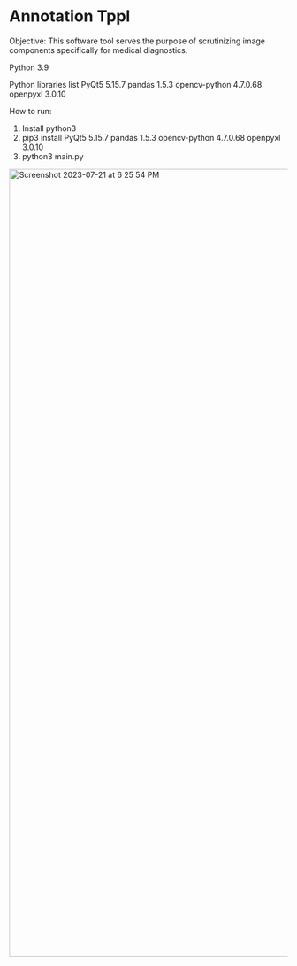 # Annotation Tppl

Objective: This software tool serves the purpose of scrutinizing image components specifically for medical diagnostics.

 Python 3.9
 
﻿Python libraries list
  ﻿PyQt5 5.15.7
  ﻿pandas 1.5.3
  ﻿opencv-python 4.7.0.68 
  ﻿openpyxl 3.0.10

 How to run:
 1) Install python3
 2) pip3 install PyQt5 5.15.7 ﻿pandas 1.5.3 ﻿opencv-python 4.7.0.68 ﻿openpyxl 3.0.10
 3) python3 main.py
    
<img width="1424" alt="Screenshot 2023-07-21 at 6 25 54 PM" src="https://github.com/Biniyoyo/annotaiontool/assets/84908082/b1dd78d6-b87b-4b6f-88d2-e119f3a0d723">
